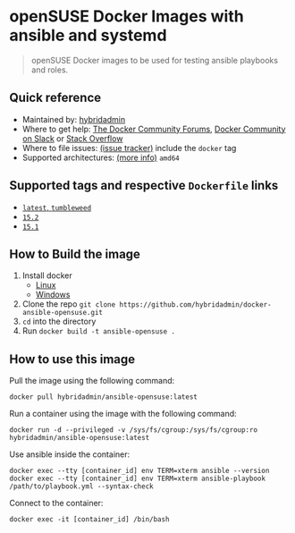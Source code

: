 # openSUSE Docker Images with ansible and systemd

> openSUSE Docker images to be used for testing ansible playbooks and roles.

## Quick reference

* Maintained by: [hybridadmin](https://github.com/hybridadmin)
* Where to get help: [The Docker Community Forums](https://forums.docker.com/), [Docker Community on Slack](https://dockr.ly/slack) or [Stack Overflow](https://stackoverflow.com/search?tab=newest&q=docker)
* Where to file issues: [(issue tracker)](https://github.com/hybridadmin/docker-ansible-opensuse/issues) include the `docker` tag
* Supported architectures: [(more info)](https://github.com/docker-library/official-images#architectures-other-than-amd64) `amd64`


## Supported tags and respective `Dockerfile` links

- [`latest`, `tumbleweed`](https://github.com/hybridadmin/docker-ansible-opensuse/tree/main/tumbleweed/Dockerfile)
- [`15.2`](https://github.com/hybridadmin/docker-ansible-opensuse/tree/main/leap/15.2/Dockerfile)
- [`15.1`](https://github.com/hybridadmin/docker-ansible-opensuse/tree/main/leap/15.1/Dockerfile)

## How to Build the image

1. Install docker
   * [Linux](https://docs.docker.com/engine/install/)
   * [Windows](https://docs.docker.com/docker-for-windows/install/)
2. Clone the repo `git clone https://github.com/hybridadmin/docker-ansible-opensuse.git`
3. `cd` into the directory
4. Run `docker build -t ansible-opensuse .`

## How to use this image

Pull the image using the following command:
```console
docker pull hybridadmin/ansible-opensuse:latest
```

Run a container using the image with the following command:
```console
docker run -d --privileged -v /sys/fs/cgroup:/sys/fs/cgroup:ro hybridadmin/ansible-opensuse:latest
```

Use ansible inside the container:
```console
docker exec --tty [container_id] env TERM=xterm ansible --version
docker exec --tty [container_id] env TERM=xterm ansible-playbook /path/to/playbook.yml --syntax-check
```

Connect to the container:
```console
docker exec -it [container_id] /bin/bash
```
